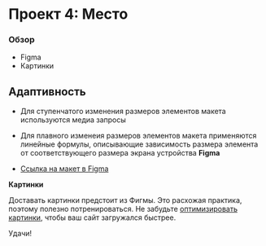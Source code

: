 # Проект 4: Место

### Обзор

* Figma
* Картинки
## Адаптивность 
* Для ступенчатого изменения размеров элементов макета используются медиа запросы
* Для плавного изменеия размеров элементов макета применяются линейные формулы, описывающие зависимость размера элемента от соответствующего размера экрана устройства
**Figma**

* [Ссылка на макет в Figma](https://www.figma.com/file/2cn9N9jSkmxD84oJik7xL7/JavaScript.-Sprint-4?node-id=0%3A1)

**Картинки**

Доставать картинки предстоит из Фигмы. Это расхожая практика, поэтому полезно потренироваться.
Не забудьте [оптимизировать картинки](https://tinypng.com/), чтобы ваш сайт загружался быстрее.

Удачи!
